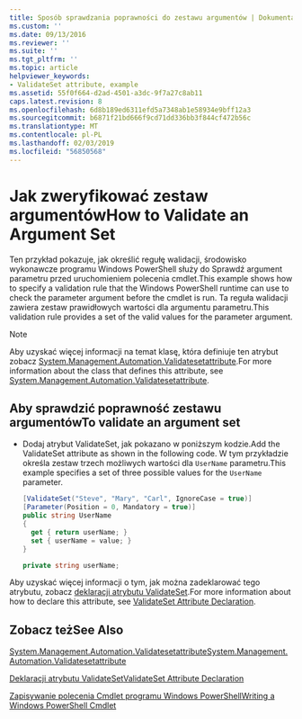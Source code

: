```yaml
---
title: Sposób sprawdzania poprawności do zestawu argumentów | Dokumentacja firmy Microsoft
ms.custom: ''
ms.date: 09/13/2016
ms.reviewer: ''
ms.suite: ''
ms.tgt_pltfrm: ''
ms.topic: article
helpviewer_keywords:
- ValidateSet attribute, example
ms.assetid: 55f0f664-d2ad-4501-a3dc-9f7a27c8ab11
caps.latest.revision: 8
ms.openlocfilehash: 6d8b189ed6311efd5a7348ab1e58934e9bff12a3
ms.sourcegitcommit: b6871f21bd666f9cd71dd336bb3f844cf472b56c
ms.translationtype: MT
ms.contentlocale: pl-PL
ms.lasthandoff: 02/03/2019
ms.locfileid: "56850568"
---
```

# <a name="how-to-validate-an-argument-set"></a><span data-ttu-id="fcc3e-102">Jak zweryfikować zestaw argumentów</span><span class="sxs-lookup"><span data-stu-id="fcc3e-102">How to Validate an Argument Set</span></span>

<span data-ttu-id="fcc3e-103">Ten przykład pokazuje, jak określić regułę walidacji, środowisko wykonawcze programu Windows PowerShell służy do Sprawdź argument parametru przed uruchomieniem polecenia cmdlet.</span><span class="sxs-lookup"><span data-stu-id="fcc3e-103">This example shows how to specify a validation rule that the Windows PowerShell runtime can use to check the parameter argument before the cmdlet is run.</span></span> <span data-ttu-id="fcc3e-104">Ta reguła walidacji zawiera zestaw prawidłowych wartości dla argumentu parametru.</span><span class="sxs-lookup"><span data-stu-id="fcc3e-104">This validation rule provides a set of the valid values for the parameter argument.</span></span>

> [!NOTE]
> <span data-ttu-id="fcc3e-105">Aby uzyskać więcej informacji na temat klasę, która definiuje ten atrybut zobacz [System.Management.Automation.Validatesetattribute](/dotnet/api/System.Management.Automation.ValidateSetAttribute).</span><span class="sxs-lookup"><span data-stu-id="fcc3e-105">For more information about the class that defines this attribute, see [System.Management.Automation.Validatesetattribute](/dotnet/api/System.Management.Automation.ValidateSetAttribute).</span></span>

## <a name="to-validate-an-argument-set"></a><span data-ttu-id="fcc3e-106">Aby sprawdzić poprawność zestawu argumentów</span><span class="sxs-lookup"><span data-stu-id="fcc3e-106">To validate an argument set</span></span>

- <span data-ttu-id="fcc3e-107">Dodaj atrybut ValidateSet, jak pokazano w poniższym kodzie.</span><span class="sxs-lookup"><span data-stu-id="fcc3e-107">Add the ValidateSet attribute as shown in the following code.</span></span> <span data-ttu-id="fcc3e-108">W tym przykładzie określa zestaw trzech możliwych wartości dla `UserName` parametru.</span><span class="sxs-lookup"><span data-stu-id="fcc3e-108">This example specifies a set of three possible values for the `UserName` parameter.</span></span>

    ```csharp
    [ValidateSet("Steve", "Mary", "Carl", IgnoreCase = true)]
    [Parameter(Position = 0, Mandatory = true)]
    public string UserName
    {
      get { return userName; }
      set { userName = value; }
    }

    private string userName;
    ```

<span data-ttu-id="fcc3e-109">Aby uzyskać więcej informacji o tym, jak można zadeklarować tego atrybutu, zobacz [deklaracji atrybutu ValidateSet](./validateset-attribute-declaration.md).</span><span class="sxs-lookup"><span data-stu-id="fcc3e-109">For more information about how to declare this attribute, see [ValidateSet Attribute Declaration](./validateset-attribute-declaration.md).</span></span>

## <a name="see-also"></a><span data-ttu-id="fcc3e-110">Zobacz też</span><span class="sxs-lookup"><span data-stu-id="fcc3e-110">See Also</span></span>

[<span data-ttu-id="fcc3e-111">System.Management.Automation.Validatesetattribute</span><span class="sxs-lookup"><span data-stu-id="fcc3e-111">System.Management.Automation.Validatesetattribute</span></span>](/dotnet/api/System.Management.Automation.ValidateSetAttribute)

[<span data-ttu-id="fcc3e-112">Deklaracji atrybutu ValidateSet</span><span class="sxs-lookup"><span data-stu-id="fcc3e-112">ValidateSet Attribute Declaration</span></span>](./validateset-attribute-declaration.md)

[<span data-ttu-id="fcc3e-113">Zapisywanie polecenia Cmdlet programu Windows PowerShell</span><span class="sxs-lookup"><span data-stu-id="fcc3e-113">Writing a Windows PowerShell Cmdlet</span></span>](./writing-a-windows-powershell-cmdlet.md)
